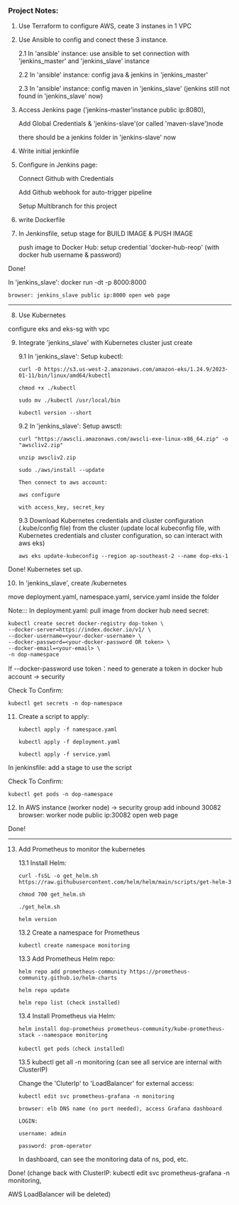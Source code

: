 <h3>Project Notes:</h3>

1. Use Terraform to configure AWS, ceate 3 instanes in 1 VPC

2. Use Ansible to config and conect these 3 instance.

   2.1 In 'ansible' instance: use ansible to set connection with 'jenkins_master' and 'jenkins_slave' instance

   2.2 In 'ansible' instance: config java & jenkins in 'jenkins_master'

   2.3 In 'ansible' instance: config maven in 'jenkins_slave' (jenkins still not found in 'jenkins_slave' now)

3. Access Jenkins page ('jenkins-master'instance public ip:8080),

   Add Global Credentials & 'jenkins-slave'(or called 'maven-slave')node

   there should be a jenkins folder in 'jenkins-slave' now

4. Write initial jenkinfile

5. Configure in Jenkins page:

   Connect Github with Credentials

   Add Github webhook for auto-trigger pipeline

   Setup Multibranch for this project

6. write Dockerfile

7. In Jenkinsfile, setup stage for BUILD IMAGE & PUSH IMAGE

   push image to Docker Hub: setup credential 'docker-hub-reop' (with docker hub username & password)

Done!

In 'jenkins_slave': docker run -dt -p 8000:8000 <dockerimageid>

    browser: jenkins_slave public ip:8000 open web page

---

8.  Use Kubernetes

configure eks and eks-sg with vpc

9.  Integrate 'jenkins_slave' with Kubernetes cluster just create

    9.1 In 'jenkins_slave': Setup kubectl:

        curl -O https://s3.us-west-2.amazonaws.com/amazon-eks/1.24.9/2023-01-11/bin/linux/amd64/kubectl

        chmod +x ./kubectl

        sudo mv ./kubectl /usr/local/bin

        kubectl version --short

    9.2 In 'jenkins_slave': Setup awsctl:

        curl "https://awscli.amazonaws.com/awscli-exe-linux-x86_64.zip" -o "awscliv2.zip"

        unzip awscliv2.zip

        sudo ./aws/install --update

        Then connect to aws account:

        aws configure

        with access_key, secret_key

    9.3 Download Kubernetes credentials and cluster configuration (.kube/config file) from the cluster (update local kubeconfig file, with Kubernetes credentials and cluster configuration, so can interact with aws eks)

        aws eks update-kubeconfig --region ap-southeast-2 --name dop-eks-1

Done! Kubernetes set up.

10. In 'jenkins_slave', create /kubernetes

move deployment.yaml, namespace.yaml, service.yaml inside the folder

Note::: In deployment.yaml: pull image from docker hub need secret: </br>

    kubectl create secret docker-registry dop-token \
    --docker-server=https://index.docker.io/v1/ \
    --docker-username=<your-docker-username> \
    --docker-password=<your-docker-password OR token> \
    --docker-email=<your-email> \
    -n dop-namespace

If --docker-password use token：need to generate a token in docker hub account -> security </br>

Check To Confirm:

    kubectl get secrets -n dop-namespace

11. Create a script to apply: </br>

        kubectl apply -f namespace.yaml

        kubectl apply -f deployment.yaml

        kubectl apply -f service.yaml

In jenkinsfile: add a stage to use the script </br>

Check To Confirm:

    kubectl get pods -n dop-namespace

12. In AWS instance (worker node) -> security group add inbound 30082 </br>
    browser: worker node public ip:30082 open web page

Done!

---

13. Add Prometheus to monitor the kubernetes

    13.1 Install Helm:

        curl -fsSL -o get_helm.sh https://raw.githubusercontent.com/helm/helm/main/scripts/get-helm-3

        chmod 700 get_helm.sh

        ./get_helm.sh

        helm version

    13.2 Create a namespace for Prometheus

        kubectl create namespace monitoring

    13.3 Add Prometheus Helm repo:

        helm repo add prometheus-community https://prometheus-community.github.io/helm-charts

        helm repo update

        helm repo list (check installed)

    13.4 Install Prometheus via Helm:

        helm install dop-prometheus prometheus-community/kube-prometheus-stack --namespace monitoring

        kubectl get pods（check installed）

    13.5 kubectl get all -n monitoring (can see all service are internal with ClusterIP)

    Change the 'CluterIp' to 'LoadBalancer' for external access:

        kubectl edit svc prometheus-grafana -n monitoring

        browser: elb DNS name (no port needed), access Grafana dashboard

        LOGIN:

        username: admin

        password: prom-operator

    In dashboard, can see the monitoring data of ns, pod, etc.

Done!
(change back with ClusterIP: kubectl edit svc prometheus-grafana -n monitoring,

AWS LoadBalancer will be deleted)
